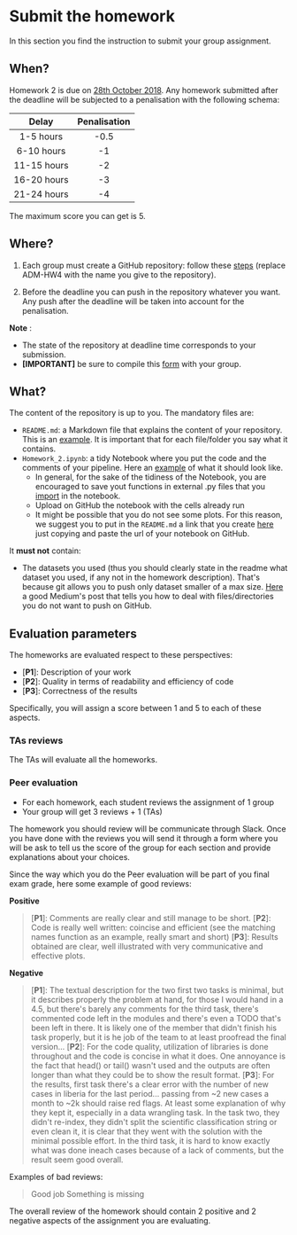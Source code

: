 # Submit the homework

In this section you find the instruction to submit your group assignment.

## When?
Homework 2 is due on [28th October 2018](http://aris.me/index.php/data-mining-ds-2018). Any homework submitted after the deadline will be subjected to a penalisation with the following schema:

|   Delay  | Penalisation |
|:--------:|:------------:|
|  1-5 hours |     -0.5     |
| 6-10 hours |      -1      |
| 11-15 hours |      -2      |
| 16-20 hours |      -3      |
| 21-24 hours |      -4      |


The maximum score you can get is 5.

## Where?
1. Each group must create a GitHub repository: follow these [steps](https://github.com/CriMenghini/ADM-HW4/blob/master/README.md) (replace ADM-HW4 with the name you give to the repository).

2. Before the deadline you can push in the repository whatever you want. Any push after the deadline will be taken into account for the penalisation.

__Note__ :
* The state of the repository at deadline time corresponds to your submission.
* __[IMPORTANT]__ be sure to compile this [form](https://goo.gl/forms/yhNYjXiGJAR94mTo2) with your group.

## What?

The content of the repository is up to you. The mandatory files are:
* `README.md`: a Markdown file that explains the content of your repository. This is an [example](https://github.com/CriMenghini/Wikipedia/tree/master/Mention). It is important that for each file/folder you say what it contains.
* `Homework_2.ipynb`: a tidy Notebook where you put the code and the comments of your pipeline. Here an [example](https://github.com/CriMenghini/ADA_Homeworks/blob/master/Homework_2/Hw_2.ipynb) of what it should look like. 
    - In general, for the sake of the tidiness of the Notebook, you are encouraged to save yout functions in external .py files that you [import](https://www.programiz.com/python-programming/modules) in the notebook.
    - Upload on GitHub the notebook with the cells already run
    - It might be possible that you do not see some plots. For this reason, we suggest you to put in the `README.md` a link that you create [here](http://nbviewer.jupyter.org/) just copying and paste the url of your notebook on GitHub.

It __must not__ contain:
* The datasets you used (thus you should clearly state in the readme what dataset you used, if any not in the homework description). That's because git allows you to push only dataset smaller of a max size. [Here](https://medium.com/@haydar_ai/learning-how-to-git-ignoring-files-and-folders-using-gitignore-177556afdbe3) a good Medium's post that tells you how to deal with files/directories you do not want to push on GitHub.


## Evaluation parameters 
The homeworks are evaluated respect to these perspectives:
* [__P1__]: Description of your work
* [__P2__]: Quality in terms of readability and efficiency of code
* [__P3__]: Correctness of the results

Specifically, you will assign a score between 1 and 5 to each of these aspects.

### TAs reviews
The TAs will evaluate all the homeworks.
### Peer evaluation
* For each homework, each student reviews the assignment of 1 group
* Your group will get 3 reviews + 1 (TAs)

The homework you should review will be communicate through Slack. Once you have done with the reviews you will send it through a form where you will be ask to tell us the score of the group for each section and provide explanations about your choices.

Since the way which you do the Peer evaluation will be part of you final exam grade, here some example of good reviews:

__Positive__
> [__P1__]: Comments are really clear and still manage to be short.
> [__P2__]: Code is really well written: coincise and efficient (see the matching names function as an example, really smart and short)
> [__P3__]: Results obtained are clear, well illustrated with very communicative and effective plots.

__Negative__
>[__P1__]:  The textual description for the two first two tasks is minimal, but it describes properly the problem at hand,  for those I would hand in a 4.5,  but there's barely any comments for the third task, there's commented code left in the modules and there's even a TODO that's been left in there.  It is likely one of the member that didn't finish his task properly, but it is he job of the team to at least proofread the final version...
[__P2__]:  For the code quality, utilization of libraries is done throughout and the code is concise in what it does. One annoyance  is the fact that head() or tail() wasn't used and the outputs are often longer than what they could be to show the result format.
[__P3__]:  For the results, first task there's a clear error with the number of new cases in liberia for the last period... passing from ~2 new cases a month to ~2k should raise red flags. At least some explanation of why they kept it, especially in a data wrangling task. In the task two, they didn't re-index, they didn't split the scientific classification string or even clean it, it is clear that they went with the solution with the minimal possible effort. In the third task, it is hard to know exactly what was done ineach cases because of a lack of comments, but the result seem good overall.

Examples of bad reviews:
> Good job
Something is missing

The overall review of the homework should contain 2 positive and 2 negative aspects of the assignment you are evaluating.





